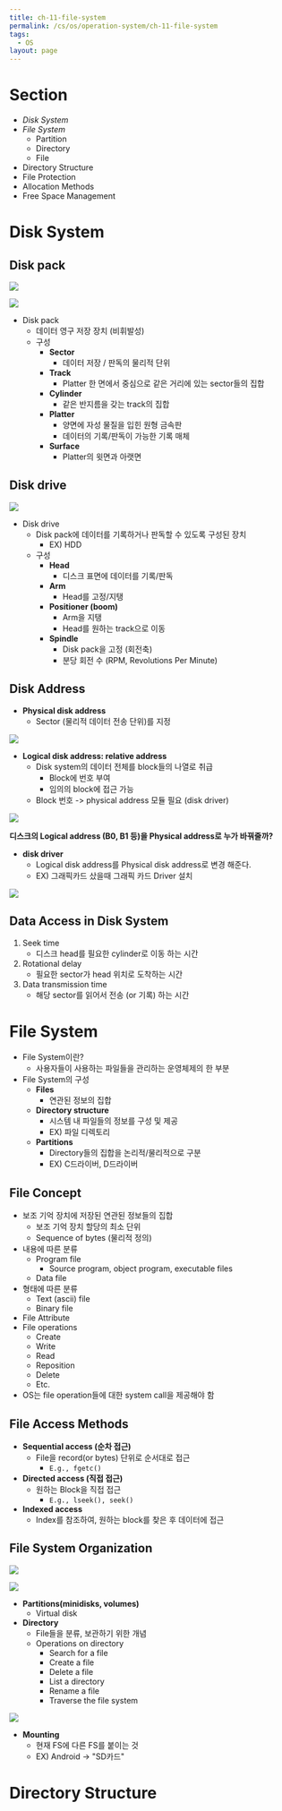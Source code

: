 ```yaml
---
title: ch-11-file-system
permalink: /cs/os/operation-system/ch-11-file-system
tags:
  - OS
layout: page
---
```


# Section

- *Disk System*
- *File System*
	- Partition
	- Directory
	- File
- Directory Structure
- File Protection
- Allocation Methods
- Free Space Management

# Disk System

## Disk pack

![](/assets/os-file-system-image01.png)

![](/assets/os-file-system-image02.png)

- Disk pack
	- 데이터 영구 저장 장치 (비휘발성)
	- 구성
		- **Sector** 
			- 데이터 저장 / 판독의 물리적 단위
		- **Track**
			- Platter 한 면에서 중심으로 같은 거리에 있는 sector들의 집합
		- **Cylinder** 
			- 같은 반지름을 갖는 track의 집합
		- **Platter** 
			- 양면에 자성 물질을 입힌 원형 금속판
			- 데이터의 기록/판독이 가능한 기록 매체
		- **Surface**
			- Platter의 윗면과 아랫면

## Disk drive

![](/assets/os-file-system-image03.png)

- Disk drive
	- Disk pack에 데이터를 기록하거나 판독할 수 있도록 구성된 장치
		- EX) HDD
	- 구성
		- **Head**
			- 디스크 표면에 데이터를 기록/판독
		- **Arm** 
			- Head를 고정/지탱
		- **Positioner (boom)** 
			- Arm을 지탱
			- Head를 원하는 track으로 이동
		- **Spindle** 
			- Disk pack을 고정 (회전축)
			- 분당 회전 수 (RPM, Revolutions Per Minute)

## Disk Address

- **Physical disk address**
	- Sector (물리적 데이터 전송 단위)를 지정

![](/assets/os-file-system-image04.png)

- **Logical disk address: relative address**
	- Disk system의 데이터 전체를 block들의 나열로 취급
		- Block에 번호 부여
		- 임의의 block에 접근 가능
	- Block 번호 -> physical address 모듈 필요 (disk driver)

![](/assets/os-file-system-image05.png)

**디스크의 Logical address (B0, B1 등)을 Physical address로 누가 바꿔줄까?** 

- **disk driver** 
	- Logical disk address를 Physical disk address로 변경 해준다.
	- EX) 그래픽카드 샀을때 그래픽 카드 Driver 설치

![](/assets/os-file-system-image06.png)

## Data Access in Disk System

1. Seek time
	- 디스크 head를 필요한 cylinder로 이동 하는 시간
2. Rotational delay
	- 필요한 sector가 head 위치로 도착하는 시간
3. Data transmission time
	- 해당 sector를 읽어서 전송 (or 기록) 하는 시간

# File System

- File System이란?
	- 사용자들이 사용하는 파일들을 관리하는 운영체제의 한 부분
- File System의 구성
	- **Files** 
		- 연관된 정보의 집합
	- **Directory structure**
		- 시스템 내 파일들의 정보를 구성 및 제공
		- EX) 파일 디렉토리
	- **Partitions**
		- Directory들의 집합을 논리적/물리적으로 구분
		- EX) C드라이버, D드라이버

## File Concept

- 보조 기억 장치에 저장된 연관된 정보들의 집합
	- 보조 기억 장치 할당의 최소 단위
	- Sequence of bytes (물리적 정의)
- 내용에 따른 분류
	- Program file
		- Source program, object program, executable files
	- Data file
- 형태에 따른 분류
	- Text (ascii) file
	- Binary file
- File Attribute
- File operations
	- Create
	- Write
	- Read
	- Reposition
	- Delete
	- Etc.
- OS는 file operation들에 대한 system call을 제공해야 함

## File Access Methods

- **Sequential access (순차 접근)** 
	- File을 record(or bytes) 단위로 순서대로 접근
		- `E.g., fgetc()` 
- **Directed access (직접 접근)** 
	- 원하는 Block을 직접 접근
		- `E.g., lseek(), seek()` 
- **Indexed access**
	- Index를 참조하여, 원하는 block를 찾은 후 데이터에 접근

## File System Organization

![](/assets/os-file-system-image12.png)

![](/assets/os-file-system-image13.png)

- **Partitions(minidisks, volumes)** 
	- Virtual disk
- **Directory** 
	- File들을 분류, 보관하기 위한 개념
	- Operations on directory
		- Search for a file
		- Create a file
		- Delete a file
		- List a directory
		- Rename a file
		- Traverse the file system


![](/assets/os-file-system-image14.png)

- **Mounting** 
	- 현재 FS에 다른 FS를 붙이는 것
	- EX) Android -> "SD카드"

# Directory Structure




